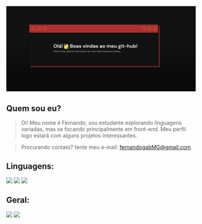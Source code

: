 <!-- card de boas vindas -->
<img src="carta.png">

<head>
  <link rel="stylesheet" href="https://cdn.jsdelivr.net/gh/devicons/devicon@v2.15.1/devicon.min.css">
</head>

<!-- https://devicon.dev -->

## Quem sou eu? 
> Oi! Meu nome é Fernando, sou estudante explorando linguagens variadas, mas se focando principalmente em front-end. Meu perfil logo estará com alguns projetos interessantes.

> Procurando contato? tente meu e-mail: fernandogabMG@gmail.com

## Linguagens:

<div>
<img height="60em" src="https://cdn.jsdelivr.net/gh/devicons/devicon/icons/javascript/javascript-original.svg" />  <img height="60em" src="https://cdn.jsdelivr.net/gh/devicons/devicon/icons/html5/html5-original.svg" />
<img height="60em" src="https://cdn.jsdelivr.net/gh/devicons/devicon/icons/css3/css3-original.svg" />
</div>

## Geral:

<div>
<img width="50%" src="https://github-readme-stats.vercel.app/api?username=fergabriel0&show_icons=true&theme=great-gatsby"/>
<img width="49%" src="https://github-readme-stats.vercel.app/api/top-langs/?username=fergabriel0&hide_progress=false"/>
</div>
